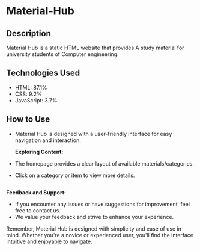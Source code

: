# Material-Hub


## Description
Material Hub is a static HTML website that provides A study material for university students of Computer engineering.


<!-- But the twist is you can not access from Indian network and to do that I used js only -->


## Technologies Used
- HTML: 87.1%
- CSS: 9.2%
- JavaScript: 3.7%

## How to Use
- Material Hub is designed with a user-friendly interface for easy navigation and interaction.

    **Exploring Content:**

- The homepage provides a clear layout of available materials/categories.
- Click on a category or item to view more details.

##

**Feedback and Support:**
- If you encounter any issues or have suggestions for improvement, feel free to contact us.
- We value your feedback and strive to enhance your experience.



Remember, Material Hub is designed with simplicity and ease of use in mind. Whether you're a novice or experienced user, you'll find the interface intuitive and enjoyable to navigate.